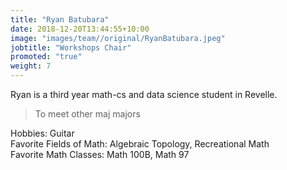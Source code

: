 ```yaml
---
title: "Ryan Batubara"
date: 2018-12-20T13:44:55+10:00
image: "images/team//original/RyanBatubara.jpeg"
jobtitle: "Workshops Chair"
promoted: "true"
weight: 7
---
```


Ryan is a third year math-cs and data science student in Revelle.

> To meet other maj majors 

Hobbies: Guitar <br /> 
Favorite Fields of Math: Algebraic Topology, Recreational Math <br /> 
Favorite Math Classes: Math 100B, Math 97 
